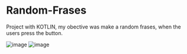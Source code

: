 # Random-Frases

Project with KOTLIN, my obective was make a random frases, when the users press the button.

![image](https://user-images.githubusercontent.com/94762988/162590444-d5f57661-ff3b-4bc4-9129-36fd134bc091.png)
![image](https://user-images.githubusercontent.com/94762988/162590492-25884862-b545-498c-9773-91ae147c3218.png)
